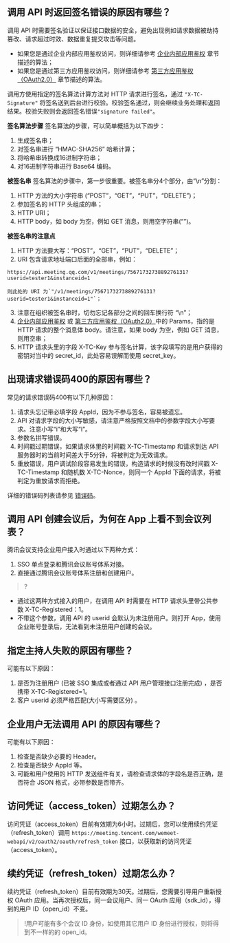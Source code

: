 ## 调用 API 时返回签名错误的原因有哪些？
调用 API 时需要签名验证以保证接口数据的安全，避免出现例如请求数据被劫持篡改、请求超过时效、数据重复提交攻击等问题。
 - 如果您是通过企业内部应用鉴权访问，则详细请参考 [企业内部应用鉴权](https://cloud.tencent.com/document/product/1095/42413) 章节描述的算法；
 - 如果您是通过第三方应用鉴权访问，则详细请参考 [第三方应用鉴权（OAuth2.0）](https://cloud.tencent.com/document/product/1095/51257) 章节描述的算法。
 
调用方使用指定的签名算法计算方法对 HTTP 请求进行签名，通过 `"X-TC-Signature"` 将签名送到后台进行校验。校验签名通过，则会继续业务处理和返回结果。校验失败则会返回签名错误`"signature failed"`。

**签名算法步骤**
签名算法的步骤，可以简单概括为以下四步：
1. 生成签名串；
2. 对签名串进行 “HMAC-SHA256” 哈希计算；
3. 将哈希串转换成16进制字符串；
4. 对16进制字符串进行 Base64 编码。

**被签名串**
签名算法的步骤中，第一步很重要。被签名串分4个部分，由“\n”分割：
1. HTTP 方法的大小字符串 (“POST”，“GET”，“PUT”，“DELETE”)；
2. 参加签名的 HTTP 头组成的串；
3. HTTP URI；
4. HTTP body，如 body 为空，例如 GET 消息，则用空字符串(“”)。

**被签名串的注意点**
1. HTTP 方法要大写：“POST”，“GET”，“PUT”，“DELETE”；
2. URI 包含请求地址端口后面的全部串，例如：
```Plaintext
https://api.meeting.qq.com/v1/meetings/7567173273889276131?userid=tester1&instanceid=1
```
	则此处的 URI 为`"/v1/meetings/7567173273889276131?userid=tester1&instanceid=1"`；
3. 注意在组织被签名串时，切勿忘记各部分之间的回车换行符 “\n”；
4. [企业内部应用鉴权](https://cloud.tencent.com/document/product/1095/42413) 或 [第三方应用鉴权（OAuth2.0）](https://cloud.tencent.com/document/product/1095/51257)中的 Params，指的是 HTTP 请求的整个消息体 body。请注意，如果 body 为空，例如 GET 消息，则用空串；
5. HTTP 请求头里的字段 X-TC-Key 参与签名计算，该字段填写的是用户获得的密钥对当中的 secret_id，此处容易误解而使用 secret_key。



## 出现请求错误码400的原因有哪些？
常见的请求错误码400有以下几种原因：
1. 请求头忘记带必填字段 AppId，因为不参与签名，容易被遗忘。
2. API 对请求字段的大小写敏感，请注意严格按照文档中的参数字段大小写要求。注意小写“i”和大写“I”。
3. 参数名拼写错误。
4. 时间戳过期错误，如果请求体里的时间戳 X-TC-Timestamp 和请求到达 API 服务器时的当前时间差大于5分钟，将被判定为无效请求。
5. 重放错误，用户调试阶段容易发生的错误，构造请求的时候没有改时间戳 X-TC-Timestamp 和随机数 X-TC-Nonce，则同一个 AppId 下面的请求，将被判定为重放请求而拒绝。

详细的错误码列表请参见 [错误码](https://cloud.tencent.com/document/product/1095/43704)。



## 调用 API 创建会议后，为何在 App 上看不到会议列表？
腾讯会议支持企业用户接入时通过以下两种方式：
1. SSO 单点登录和腾讯会议账号体系对接。
2. 直接通过腾讯会议账号体系注册和创建用户。

>?
- 通过这两种方式接入的用户，在调用 API 时需要在 HTTP 请求头里带公共参数 X-TC-Registered：1。
- 不带这个参数，调用 API 的 userid 会默认为未注册用户。则打开 App，使用企业账号登录后，无法看到未注册用户创建的会议。


## 指定主持人失败的原因有哪些？

可能有以下原因：
1. 是否为注册用户 (已被 SSO 集成或者通过 API 用户管理接口注册完成) ，是否携带 X-TC-Registered=1。
2. 客户 userid 必须严格匹配(大小写需要区分) 。

## 企业用户无法调用 API 的原因有哪些？

可能有以下原因：
1. 检查是否缺少必要的 Header。
2. 检查是否缺少 AppId 等。
3. 可能和用户使用的 HTTP 发送组件有关，请检查请求体的字段名是否正确，是否符合 JSON 格式，必带参数是否带齐。


## 访问凭证（access_token）过期怎么办？
访问凭证（access_token）目前有效期为6小时。过期后，您可以使用续约凭证（refresh_token）调用 `https://meeting.tencent.com/wemeet-webapi/v2/oauth2/oauth/refresh_token` 接口，以获取新的访问凭证（access_token）。

## 续约凭证（refresh_token）过期怎么办？
续约凭证（refresh_token）目前有效期为30天。过期后，您需要引导用户重新授权 OAuth 应用。当再次授权后，同一会议用户、同一 OAuth 应用（sdk_id），得到的用户 ID（open_id）不变。
>!用户可能有多个会议 ID 身份，如使用其它用户 ID 身份进行授权，则将得到不一样的的 open_id。


